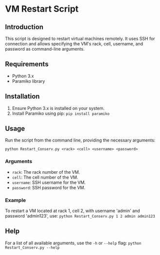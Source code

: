 # VM Restart Script

## Introduction
This script is designed to restart virtual machines remotely. 
It uses SSH for connection and allows specifying the VM's rack, cell, username, and password as command-line arguments.

## Requirements
-   Python 3.x
-   Paramiko library

## Installation
1.  Ensure Python 3.x is installed on your system.
2.  Install Paramiko using pip: `pip install paramiko`

## Usage
Run the script from the command line, providing the necessary arguments:

`python Restart_Conserv.py <rack> <cell> <username> <password>` 

### Arguments
-   `rack`: The rack number of the VM.
-   `cell`: The cell number of the VM.
-   `username`: SSH username for the VM.
-   `password`: SSH password for the VM.

### Example
To restart a VM located at rack 1, cell 2, with username 'admin' and password 'admin123', use:
`python Restart_Conserv.py 1 2 admin admin123` 

## Help
For a list of all available arguments, use the `-h` or `--help` flag:
`python Restart_Conserv.py --help`
